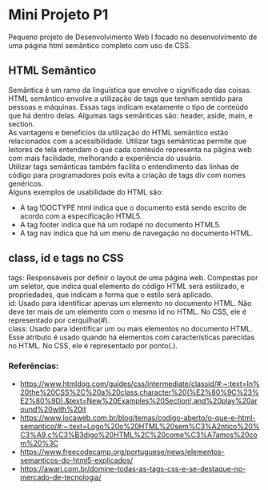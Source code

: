 # Mini Projeto P1
Pequeno projeto de Desenvolvimento Web I focado no desenvolvimento de uma página html semântico completo com uso de CSS.

## HTML Semântico
   Semântica é um ramo da linguística que envolve o significado das coisas. HTML semântico envolve a utilização de tags que tenham sentido para pessoas e máquinas. Essas tags indicam exatamente o tipo de conteúdo que há dentro delas. Algumas tags semânticas são: header, aside, main, e section.  
   As vantagens e benefícios da utilização do HTML semântico estão relacionados com a acessibilidade. Utilizar tags semânticas permite que leitores de tela entendam o que cada conteúdo representa na página web com mais facilidade, melhorando a experiência do usuário.  
   Utilizar tags semânticas também facilita o entendimento das linhas de código para programadores pois evita a criação de tags div com nomes genéricos.  
   Alguns exemplos de usabilidade do HTML são:
   - A tag !DOCTYPE html indica que o documento está sendo escrito de acordo com a especificação HTML5.
   - A tag footer indica que há um rodapé no documento HTML5.
   - A tag nav indica que há um menu de navegação no documento HTML.

## class, id e tags no CSS
tags: Responsáveis por definir o layout de uma página web. Compostas por um seletor, que indica qual elemento do código HTML será estilizado, e propriedades, que indicam a forma que o estilo será aplicado.  
id: Usado para identificar apenas um elemento no documento HTML. Não deve ter mais de um elemento com o mesmo id no HTML. No CSS, ele é representado por cerquilha(#).  
class: Usado para identificar um ou mais elementos no documento HTML. Esse atributo é usado quando há elementos com características parecidas no HTML. No CSS, ele é representado por ponto(.).

### Referências:
- https://www.htmldog.com/guides/css/intermediate/classid/#:~:text=In%20the%20CSS%2C%20a%20class,character%20(%E2%80%9C%23%E2%80%9D).&text=New%20Examples%20Section!,and%20play%20around%20with%20it
- https://www.locaweb.com.br/blog/temas/codigo-aberto/o-que-e-html-semantico/#:~:text=Logo%20o%20HTML%20sem%C3%A2ntico%20%C3%A9,c%C3%B3digo%20HTML%2C%20come%C3%A7amos%20com%20%3C
- https://www.freecodecamp.org/portuguese/news/elementos-semanticos-do-html5-explicados/
- https://awari.com.br/domine-todas-as-tags-css-e-se-destaque-no-mercado-de-tecnologia/
